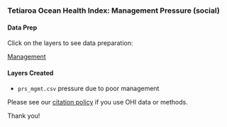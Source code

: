 ### Tetiaroa Ocean Health Index: Management Pressure (social)

#### Data Prep

Click on the layers to see data preparation:

[Management](https://ohi-4site.github.io/tet-prep/prep/pressures/mgmt/v2020/prs_mgmt.html)

#### Layers Created

- `prs_mgmt.csv` pressure due to poor management


Please see our [citation policy](https://ohi-science.org/citation-policy/) if you use OHI data or methods.

Thank you!